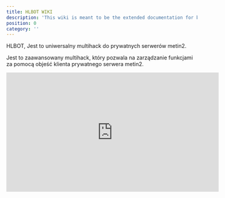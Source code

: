 ```yaml
---
title: HLBOT WIKI
description: 'This wiki is meant to be the extended documentation for both end users and developers, so it is separated in those two categories.'
position: 0
category: ''
---
```

HLBOT, Jest to uniwersalny multihack do prywatnych serwerów metin2.

Jest to zaawansowany multihack, który pozwala na zarządzanie funkcjami za pomocą objeść klienta prywatnego serwera metin2.

<iframe width="560" height="315" src="https://youtu.be/skeDaeLkN7o" title="YouTube video player" frameborder="0" allow="accelerometer; autoplay; clipboard-write; encrypted-media; gyroscope; picture-in-picture" allowfullscreen></iframe>

